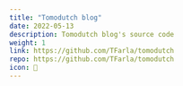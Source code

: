 ```yaml
---
title: "Tomodutch blog"
date: 2022-05-13
description: Tomodutch blog's source code
weight: 1
link: https://github.com/TFarla/tomodutch
repo: https://github.com/TFarla/tomodutch
icon: 📝
---
```

